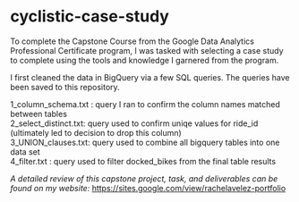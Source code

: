 # cyclistic-case-study

To complete the Capstone Course from the Google Data Analytics Professional Certificate program,
I was tasked with selecting a case study to complete using the tools and knowledge I garnered from the program.

I first cleaned the data in BigQuery via a few SQL queries. The queries have been saved to this repository.

1_column_schema.txt : query I ran to confirm the column names matched between tables  
2_select_distinct.txt: query used to confirm uniqe values for ride_id (ultimately led to decision to drop this column)  
3_UNION_clauses.txt: query used to combine all bigquery tables into one data set  
4_filter.txt : query used to filter docked_bikes from the final table results  


*A detailed review of this capstone project, task, and deliverables can be found on my website:*
https://sites.google.com/view/rachelavelez-portfolio
